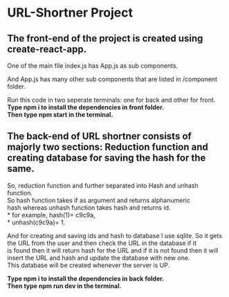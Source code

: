 # URL-Shortner Project

## The front-end of the project is created using create-react-app. 
One of the main file index.js has App.js as sub components.  

And App.js has many other sub components that are listed in /component folder.

Run this code in two seperate terminals: one for back and other for front.  
**Type npm i to install the dependencies in front folder.  
Then type npm start in the terminal.**


## The back-end of URL shortner consists of majorly two sections: Reduction function and creating database for saving the hash for the same.

So, reduction function and further separated into Hash and unhash function.  
So hash function takes if as argument and returns alphanumeric  
hash whereas unhash function takes hash and returns id.   
                     * for example, hash(1)= c9c9a,   
                     * unhash(c9c9a)= 1.  
                   
And for creating and saving ids and hash to database I use sqlite. So it gets the URL from the user and then check the URL in the database if it  
is found then it will return hash for the URL and if it is not found then it will insert the URL and hash and update the database with new one.   
This database will be created whenever the server is UP.  

**Type npm i to install the dependencies in back folder.  
Then type npm run dev in the terminal.**
